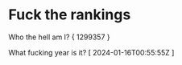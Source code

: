 # Fuck the rankings

Who the hell am I?
{ 1299357 }

What fucking year is it?
[ 2024-01-16T00:55:55Z ]
